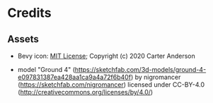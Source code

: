 # Credits

## Assets

* Bevy icon: [MIT License](licenses/Bevy_MIT_License.md); Copyright (c) 2020 Carter Anderson

* model "Ground 4" (https://sketchfab.com/3d-models/ground-4-e097831387ea428aa1ca9a4a72f6b40f) by nigromancer (https://sketchfab.com/nigromancer) licensed under CC-BY-4.0 (http://creativecommons.org/licenses/by/4.0/)
